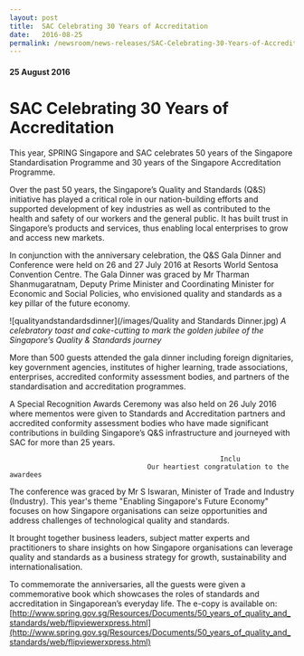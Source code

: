 ```yaml
---
layout: post
title:  SAC Celebrating 30 Years of Accreditation
date:   2016-08-25
permalink: /newsroom/news-releases/SAC-Celebrating-30-Years-of-Accreditation
---
```

#### 25 August 2016
# **SAC Celebrating 30 Years of Accreditation**

This year, SPRING Singapore and SAC celebrates 50 years of the Singapore Standardisation Programme and 30 years of the Singapore Accreditation Programme.
 
Over the past 50 years, the Singapore’s Quality and Standards (Q&S) initiative has played a critical role in our nation-building efforts and supported development of key industries as well as contributed to the health and safety of our workers and the general public. It has built trust in Singapore’s products and services, thus enabling local enterprises to grow and access new markets.
 
In conjunction with the anniversary celebration, the Q&S Gala Dinner and Conference were held on 26 and 27 July 2016 at Resorts World Sentosa Convention Centre. The Gala Dinner was graced by Mr Tharman Shanmugaratnam, Deputy Prime Minister and Coordinating Minister for Economic and Social Policies, who envisioned quality and standards as a key pillar of the future economy.

![qualityandstandardsdinner](/images/Quality and Standards Dinner.jpg)
*A celebratory toast and cake-cutting to mark the golden jubilee of the Singapore’s Quality & Standards journey*

More than 500 guests attended the gala dinner including foreign dignitaries, key government agencies, institutes of higher learning, trade associations, enterprises, accredited conformity assessment bodies, and partners of the standardisation and accreditation programmes.
 
A Special Recognition Awards Ceremony was also held on 26 July 2016 where mementos were given to Standards and Accreditation partners and accredited conformity assessment bodies who have made significant contributions in building Singapore’s Q&S infrastructure and journeyed with SAC for more than 25 years.
 
                                                        Inclu
                                      Our heartiest congratulation to the awardees
 
The conference was graced by Mr S Iswaran, Minister of Trade and Industry (Industry). This year's theme "Enabling Singapore's Future Economy" focuses on how Singapore organisations can seize opportunities and address challenges of technological quality and standards.
 
It brought together business leaders, subject matter experts and practitioners to share insights on how Singapore organisations can leverage quality and standards as a business strategy for growth, sustainability and internationalisation.
 
To commemorate the anniversaries, all the guests were given a commemorative book which showcases the roles of standards and accreditation in Singaporean’s everyday life. The e-copy is available on: [http://www.spring.gov.sg/Resources/Documents/50_years_of_quality_and_standards/web/flipviewerxpress.html](http://www.spring.gov.sg/Resources/Documents/50_years_of_quality_and_standards/web/flipviewerxpress.html)
